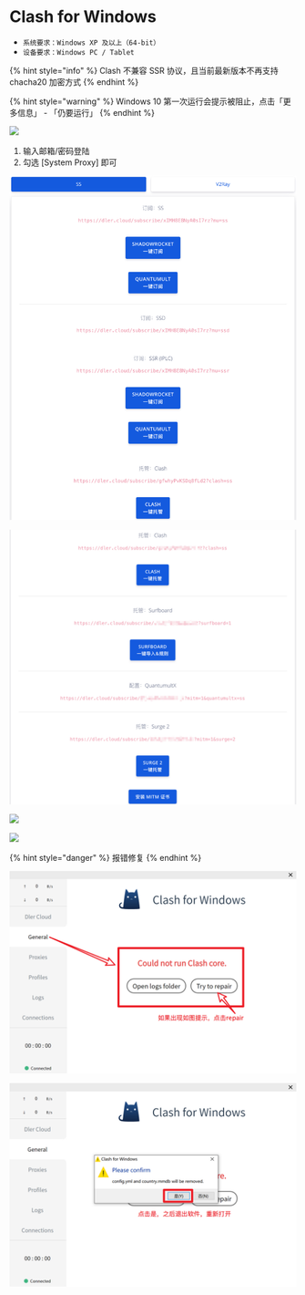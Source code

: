 # Clash for Windows

* `系统要求：Windows XP 及以上（64-bit）`
* `设备要求：Windows PC / Tablet`

{% hint style="info" %}
Clash 不兼容 SSR 协议，且当前最新版本不再支持 chacha20 加密方式
{% endhint %}

{% hint style="warning" %}
Windows 10 第一次运行会提示被阻止，点击「更多信息」 - 「仍要运行」
{% endhint %}

![](../../.gitbook/assets/2018-11-16-15.54.06.jpg)

1. 输入邮箱/密码登陆
2. 勾选 \[System Proxy\] 即可

![](../../.gitbook/assets/1%20%282%29.jpg)

![](../../.gitbook/assets/2%20%281%29.jpg)

![](../../.gitbook/assets/5.jpg)

![](../../.gitbook/assets/6.jpg)

{% hint style="danger" %}
报错修复
{% endhint %}

![](../../.gitbook/assets/3%20%283%29.jpg)

![](../../.gitbook/assets/4%20%282%29.jpg)

